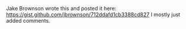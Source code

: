 Jake Brownson wrote this and posted it here:
  https://gist.github.com/jbrownson/712ddafd1cb3388cd827
I mostly just added comments.


